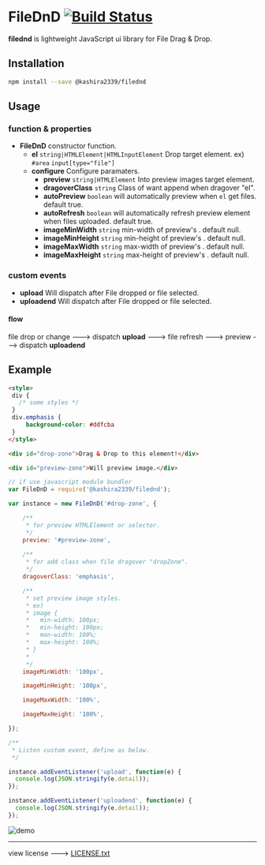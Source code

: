 # FileDnD [![Build Status](https://travis-ci.org/kashira2339/filednd.svg?branch=master)](https://travis-ci.org/kashira2339/filednd)

**filednd** is lightweight JavaScript ui library for File Drag & Drop.

## Installation

```bash
npm install --save @kashira2339/filednd
```

## Usage

### function & properties

- **FileDnD** constructor function.
  - **el** `string|HTMLElement|HTMLInputElement` Drop target element. ex) `#area` `input[type="file"]`
  - **configure** Configure paramaters.
    - **preview** `string|HTMLElement` Into preview images target element.
    - **dragoverClass** `string` Class of want append when dragover "el".
    - **autoPreview** `boolean` will automatically preview when `el` get files. default true.
    - **autoRefresh** `boolean` will automatically refresh preview element when files uploaded. default true.
    - **imageMinWidth** `string` min-width of preview's <img>. default null.
    - **imageMinHeight** `string` min-height of preview's <img>. default null.
    - **imageMaxWidth** `string` max-width of preview's <img>. default null.
    - **imageMaxHeight** `string` max-height of preview's <img>. default null.

### custom events
- **upload** Will dispatch after File dropped or file selected.
- **uploadend** Will dispatch after File dropped or file selected.

#### flow
file drop or change ---> dispatch **upload** ---> file refresh ---> preview ---> dispatch **uploadend**


## Example

```html
<style>
 div {
   /* some styles */
 }
 div.emphasis {
     background-color: #ddfcba
 }
</style>

<div id="drop-zone">Drag & Drop to this element!</div>

<div id="preview-zone">Will preview image.</div>
```


```js
// if use javascript module bundler
var FileDnD = require('@kashira2339/filednd');

var instance = new FileDnD('#drop-zone', {

    /**
     * for preview HTMLElement or selector.
     */
    preview: '#preview-zone',
    
    /**
     * for add class when file dragover "dropZone".
     */
    dragoverClass: 'emphasis',

    /**
     * set preview image styles.
     * ex)
     * image {
     *   min-width: 100px;
     *   min-height: 100px;
     *   man-width: 100%;
     *   max-height: 100%;
     * }
     *
     */
    imageMinWidth: '100px',

    imageMinHeight: '100px',

    imageMaxWidth: '100%',

    imageMaxHeight: '100%',

});

/**
 * Listen custom event, define as below.
 */

instance.addEventListener('upload', function(e) {
  console.log(JSON.stringify(e.detail));
});

instance.addEventListener('uploadend', function(e) {
  console.log(JSON.stringify(e.detail));
});

```

![demo](https://cloud.githubusercontent.com/assets/7392701/19778989/2a93eefa-9cba-11e6-84fd-19c0f0060c57.gif)


---

view license ---> [LICENSE.txt](./LICENSE.txt)
